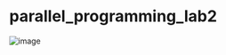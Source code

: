 # parallel_programming_lab2
![image](https://user-images.githubusercontent.com/81303585/175789840-d4801520-c4e4-4b43-b199-eb8c6ed8072d.png)
